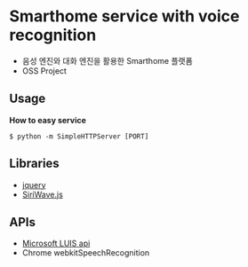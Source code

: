 # Smarthome service with voice recognition
 * 음성 엔진와 대화 엔진을 활용한 Smarthome 플랫폼
 * OSS Project

## Usage

**How to easy service**
```shell
$ python -m SimpleHTTPServer [PORT]
```

## Libraries
 * [jquery](http://jquery.com/)
 * [SiriWave.js](https://github.com/caffeinalab/siriwavejs)

## APIs
 * [Microsoft LUIS api](https://luis.ai)
 * Chrome webkitSpeechRecognition
